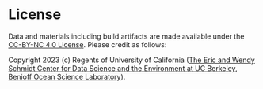 License
================================================================================
Data and materials including build artifacts are made available under the [CC-BY-NC 4.0 License](https://creativecommons.org/licenses/by-nc/4.0/). Please credit as follows:

Copyright 2023 (c) Regents of University of California ([The Eric and Wendy Schmidt Center for Data Science and the Environment at UC Berkeley](https://dse.berkeley.edu/), [Benioff Ocean Science Laboratory](https://bosl.ucsb.edu/)).
